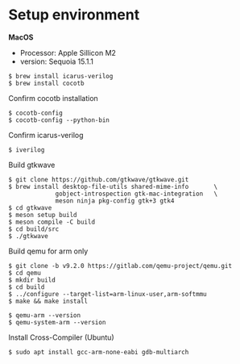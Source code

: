 # Setup environment

__MacOS__
- Processor: Apple Sillicon M2
- version: Sequoia 15.1.1

```shell
$ brew install icarus-verilog
$ brew install cocotb
```

Confirm cocotb installation
```shell
$ cocotb-config
$ cocotb-config --python-bin
```

Confirm icarus-verilog
```shell
$ iverilog
```

Build gtkwave
```shell
$ git clone https://github.com/gtkwave/gtkwave.git
$ brew install desktop-file-utils shared-mime-info       \
             gobject-introspection gtk-mac-integration   \
             meson ninja pkg-config gtk+3 gtk4
$ cd gtkwave
$ meson setup build
$ meson compile -C build
$ cd build/src
$ ./gtkwave
```

Build qemu for arm only
```shell
$ git clone -b v9.2.0 https://gitlab.com/qemu-project/qemu.git
$ cd qemu
$ mkdir build
$ cd build
$ ../configure --target-list=arm-linux-user,arm-softmmu
$ make && make install
```
```shell
$ qemu-arm --version
$ qemu-system-arm --version
```

Install Cross-Compiler (Ubuntu)
```shell
$ sudo apt install gcc-arm-none-eabi gdb-multiarch
```
